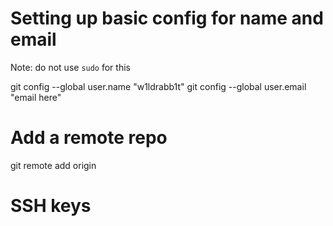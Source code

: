 # Setting up basic config for name and email
Note: do not use `sudo` for this

git config --global user.name "w1ldrabb1t"
git config --global user.email "email here"

# Add a remote repo

git remote add origin <REPO URL.git>


# SSH keys

